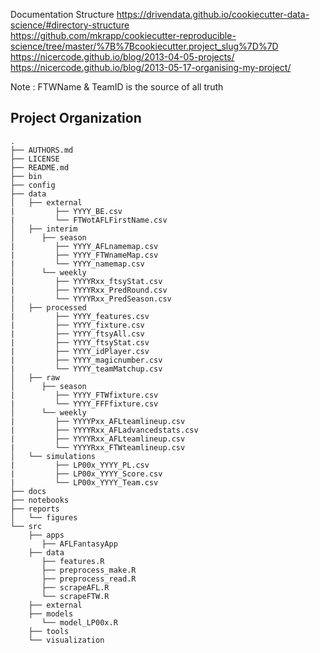 
Documentation Structure
https://drivendata.github.io/cookiecutter-data-science/#directory-structure  
https://github.com/mkrapp/cookiecutter-reproducible-science/tree/master/%7B%7Bcookiecutter.project_slug%7D%7D  
https://nicercode.github.io/blog/2013-04-05-projects/  
https://nicercode.github.io/blog/2013-05-17-organising-my-project/  


Note : FTWName & TeamID is the source of all truth  

Project Organization
--------------------

    .
    ├── AUTHORS.md
    ├── LICENSE
    ├── README.md
    ├── bin
    ├── config
    ├── data
    │   ├── external  
    |         ├── YYYY_BE.csv  
    |         └── FTWotAFLFirstName.csv             
    │   ├── interim  
    │      ├── season
    |         ├── YYYY_AFLnamemap.csv  
    |         ├── YYYY_FTWnameMap.csv      
    |         └── YYYY_namemap.csv       
    │      └── weekly  
    |         ├── YYYYRxx_ftsyStat.csv  
    |         ├── YYYYRxx_PredRound.csv  
    |         └── YYYYRxx_PredSeason.csv  
    │   ├── processed
    |         ├── YYYY_features.csv  
    |         ├── YYYY_fixture.csv  
    |         ├── YYYY_ftsyAll.csv  
    |         ├── YYYY_ftsyStat.csv  
    |         ├── YYYY_idPlayer.csv  
    |         ├── YYYY_magicnumber.csv  
    |         └── YYYY_teamMatchup.csv      
    │   ├── raw  
    │      ├── season
    |         ├── YYYY_FTWfixture.csv  
    |         └── YYYY_FFFfixture.csv    
    │      └── weekly  
    |         ├── YYYYPxx_AFLteamlineup.csv  
    |         ├── YYYYRxx_AFLadvancedstats.csv  
    |         ├── YYYYRxx_AFLteamlineup.csv  
    |         └── YYYYRxx_FTWteamlineup.csv   
    │   └── simulations 
    |         ├── LP00x_YYYY_PL.csv
    |         ├── LP00x_YYYY_Score.csv
    |         └── LP00x_YYYY_Team.csv   
    ├── docs
    ├── notebooks
    ├── reports
    │   └── figures
    └── src
        ├── apps
           ├── AFLFantasyApp          
        ├── data
           ├── features.R  
           ├── preprocess_make.R  
           ├── preprocess_read.R  
           ├── scrapeAFL.R            
           └── scrapeFTW.R          
        ├── external
        ├── models
           └── model_LP00x.R          
        ├── tools
        └── visualization
